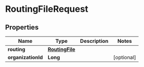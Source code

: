 
# RoutingFileRequest

## Properties
Name | Type | Description | Notes
------------ | ------------- | ------------- | -------------
**routing** | [**RoutingFile**](RoutingFile.md) |  | 
**organizationId** | **Long** |  |  [optional]




